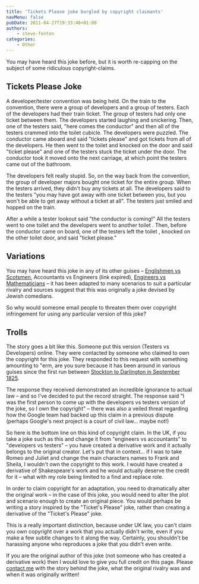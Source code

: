 ```yaml
---
title: 'Tickets Please joke burgled by copyright claimants'
navMenu: false
pubDate: 2011-04-27T19:33:48+01:00
authors:
    - steve-fenton
categories:
    - Other
---
```


You may have heard this joke before, but it is worth re-capping on the subject of some ridiculous copyright-claims.

## Tickets Please Joke

A developer/tester convention was being held. On the train to the convention, there were a group of developers and a group of testers. Each of the developers had their train ticket. The group of testers had only one ticket between them. The developers started laughing and snickering. Then, one of the testers said, "here comes the conductor" and then all of the testers crammed into the toilet cubicle. The developers were puzzled. The conductor came aboard and said "tickets please" and got tickets from all of the developers. He then went to the toilet and knocked on the door and said "ticket please" and one of the testers stuck the ticket under the door. The conductor took it moved onto the next carriage, at which point the testers came out of the bathroom.

The developers felt really stupid. So, on the way back from the convention, the group of developer majors bought one ticket for the entire group. When the testers arrived, they didn't buy any tickets at all. The developers said to the testers "you may have got away with one ticket between you, but you won't be able to get away without a ticket at all". The testers just smiled and hopped on the train.

After a while a tester lookout said "the conductor is coming!" All the testers went to one toilet and the developers went to another toilet . Then, before the conductor came on board, one of the testers left the toilet , knocked on the other toilet door, and said "ticket please."

## Variations

You may have heard this joke in any of its other guises – [Englishmen vs Scotsmen](https://hubpages.com/literature/British-Humor-Reflects-the-Best-of-English-Culture), Accountants vs Engineers (link expired), [Engineers vs Mathematicians](http://www.grahamnasby.com/misc/engineering_jokes.shtml) – it has been adapted to many scenarios to suit a particular rivalry and sources suggest that this was originally a joke devised by Jewish comedians.

So why would someone email people to threaten them over copyright infringement for using any particular version of this joke?

## Trolls

The story goes a bit like this. Someone put this version (Testers vs Developers) online. They were contacted by someone who claimed to own the copyright for this joke. They responded to this request with something amounting to "erm, are you sure because it has been around in various guises since the first run between [Stockton to Darlington in September 1825](http://www.bbc.co.uk/tees/features/railway/railway.shtml).

The response they received demonstrated an incredible ignorance to actual law – and so I've decided to put the record straight. The response said "I was the first person to come up with the developers vs testers version of the joke, so I own the copyright" – there was also a veiled threat regarding how the Google team had backed up this claim in a previous dispute (perhaps Google's next project is a court of civil law… maybe not!)

So here is the bottom line on this kind of copyright claim. In the UK, if you take a joke such as this and change it from "engineers vs accountants" to "developers vs testers" – you have created a derivative work and it actually belongs to the original creator. Let's put that in context… if I was to take Romeo and Juliet and change the main characters names to Frank and Sheila, I wouldn't own the copyright to this work. I would have created a derivative of Shakespeare's work and he would actually deserve the credit for it – what with my role being limited to a find and replace role.

In order to claim copyright for an adaptation, you need to dramatically alter the original work – in the case of this joke, you would need to alter the plot and scenario enough to create an original piece. You would perhaps be writing a story inspired by the "Ticket's Please" joke, rather than creating a derivative of the "Ticket's Please" joke.

This is a really important distinction, because under UK law, you can't claim you own copyright over a work that you actually didn't write, even if you make a few subtle changes to it along the way. Certainly, you shouldn't be harassing anyone who reproduces a joke that you didn't even write.

If you are the original author of this joke (not someone who has created a derivative work) then I would love to give you full credit on this page. Please [contact me](/contact/) with the story behind the joke, what the original rivalry was and when it was originally written!
